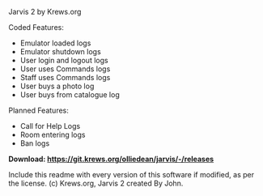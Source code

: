 Jarvis 2 by Krews.org

Coded Features:
- Emulator loaded logs
- Emulator shutdown logs
- User login and logout logs
- User uses Commands logs
- Staff uses Commands logs
- User buys a photo log
- User buys from catalogue log

Planned Features:
- Call for Help Logs
- Room entering logs
- Ban logs

**Download: https://git.krews.org/olliedean/jarvis/-/releases**


Include this readme with every version of this software if modified, as per the license.
(c) Krews.org, Jarvis 2 created By John.